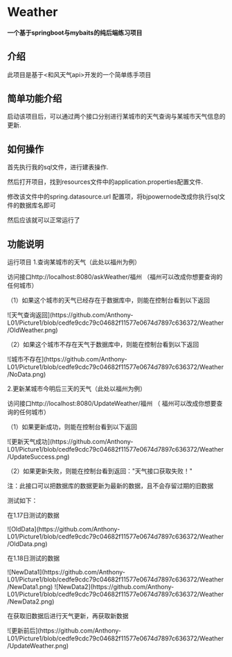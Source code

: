 # Weather   

 

####                                                            一个基于springboot与mybaits的纯后端练习项目


## 介绍
此项目是基于<和风天气api>开发的一个简单练手项目


## 简单功能介绍
<p> 启动该项目后，可以通过两个接口分别进行某城市的天气查询与某城市天气信息的更新.</p>


## 如何操作
<p>首先执行我的sql文件，进行建表操作.</p>
<p>然后打开项目，找到resources文件中的application.properties配置文件.</p>
<p>修改该文件中的spring.datasource.url  配置项，将bjpowernode改成你执行sql文件的数据库名即可</p>
<p>然后应该就可以正常运行了</p>

## 功能说明
 运行项目
 1.查询某城市的天气（此处以福州为例）
 <p>访问接口http://localhost:8080/askWeather/福州   （福州可以改成你想要查询的任何城市）</p>
 <p>（1）如果这个城市的天气已经存在于数据库中，则能在控制台看到以下返回</p>
 ![天气查询返回](https://github.com/Anthony-L01/Picture1/blob/cedfe9cdc79c04682f11577e0674d7897c636372/Weather/OldWeather.png)
 <p>（2）如果这个城市不存在天气于数据库中，则能在控制台看到以下返回</p>
 ![城市不存在](https://github.com/Anthony-L01/Picture1/blob/cedfe9cdc79c04682f11577e0674d7897c636372/Weather/NoData.png)

 2.更新某城市今明后三天的天气（此处以福州为例）
 <p>访问接口http://localhost:8080/UpdateWeather/福州   （ 福州可以改成你想要查询的任何城市）</p>
 <p>（1）如果更新成功，则能在控制台看到以下返回</p>
 ![更新天气成功](https://github.com/Anthony-L01/Picture1/blob/cedfe9cdc79c04682f11577e0674d7897c636372/Weather/UpdateSuccess.png)
 <p>（2）如果更新失败，则能在控制台看到返回："天气接口获取失败！"</p>

 <p>注：此接口可以把数据库的数据更新为最新的数据，且不会存留过期的旧数据</p>
 <p>测试如下：</p>
 <p>在1.17日测试的数据</p>
![OldData](https://github.com/Anthony-L01/Picture1/blob/cedfe9cdc79c04682f11577e0674d7897c636372/Weather/OldData.png)
 <p>在1.18日测试的数据</p>
![NewData1](https://github.com/Anthony-L01/Picture1/blob/cedfe9cdc79c04682f11577e0674d7897c636372/Weather/NewData1.png)
![NewData2](https://github.com/Anthony-L01/Picture1/blob/cedfe9cdc79c04682f11577e0674d7897c636372/Weather/NewData2.png)
 <p>在获取旧数据后进行天气更新，再获取新数据</p>
![更新前后](https://github.com/Anthony-L01/Picture1/blob/cedfe9cdc79c04682f11577e0674d7897c636372/Weather/UpdateWeather.png)

